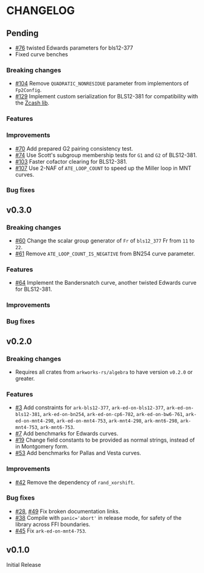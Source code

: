 # CHANGELOG

## Pending

- [\#76](https://github.com/arkworks-rs/curves/pull/76) twisted Edwards parameters for bls12-377
- Fixed curve benches

### Breaking changes

- [\#104](https://github.com/arkworks-rs/curves/pull/104) Remove `QUADRATIC_NONRESIDUE` parameter from implementors of `Fp2Config`.
- [\#129](https://github.com/arkworks-rs/curves/pull/129) Implement custom serialization for BLS12-381 for compatibility with the [Zcash lib](https://github.com/zkcrypto/bls12_381).
 
### Features

### Improvements

- [\#70](https://github.com/arkworks-rs/curves/pull/70) Add prepared G2 pairing consistency test. 
- [\#74](https://github.com/arkworks-rs/curves/pull/74) Use Scott's subgroup membership tests for `G1` and `G2` of BLS12-381.
- [\#103](https://github.com/arkworks-rs/curves/pull/103) Faster cofactor clearing for BLS12-381.
- [\#107](https://github.com/arkworks-rs/curves/pull/107/) Use 2-NAF of `ATE_LOOP_COUNT` to speed up the Miller loop in MNT curves.


### Bug fixes

## v0.3.0 

### Breaking changes

- [\#60](https://github.com/arkworks-rs/curves/pull/60) Change the scalar group generator of `Fr` of `bls12_377` Fr from `11` to `22`.
- [\#61](https://github.com/arkworks-rs/curves/pull/61) Remove `ATE_LOOP_COUNT_IS_NEGATIVE` from BN254 curve parameter.

### Features

- [\#64](https://github.com/arkworks-rs/curves/pull/64) Implement the Bandersnatch curve, another twisted Edwards curve for BLS12-381.

### Improvements

### Bug fixes

## v0.2.0

### Breaking changes

- Requires all crates from `arkworks-rs/algebra` to have version `v0.2.0` or greater.

### Features

- [\#3](https://github.com/arkworks-rs/curves/pull/3) Add constraints for
        `ark-bls12-377`,
        `ark-ed-on-bls12-377`,
        `ark-ed-on-bls12-381`,
        `ark-ed-on-bn254`,
        `ark-ed-on-cp6-782`,
        `ark-ed-on-bw6-761`,
        `ark-ed-on-mnt4-298`,
        `ark-ed-on-mnt4-753`,
        `ark-mnt4-298`,
        `ark-mnt6-298`,
        `ark-mnt4-753`,
        `ark-mnt6-753`.
- [\#7](https://github.com/arkworks-rs/curves/pull/7) Add benchmarks for Edwards curves.
- [\#19](https://github.com/arkworks-rs/curves/pull/19) Change field constants to be provided as normal strings, instead of in Montgomery form.
- [\#53](https://github.com/arkworks-rs/curves/pull/53) Add benchmarks for Pallas and Vesta curves.

### Improvements

- [\#42](https://github.com/arkworks-rs/curves/pull/42) Remove the dependency of `rand_xorshift`.

### Bug fixes

- [\#28](https://github.com/arkworks-rs/curves/pull/28), [\#49](https://github.com/arkworks-rs/curves/pull/49) Fix broken documentation links.
- [\#38](https://github.com/arkworks-rs/curves/pull/38) Compile with `panic='abort'` in release mode, for safety of the library across FFI boundaries.
- [\#45](https://github.com/arkworks-rs/curves/pull/45) Fix `ark-ed-on-mnt4-753`.

## v0.1.0

Initial Release
